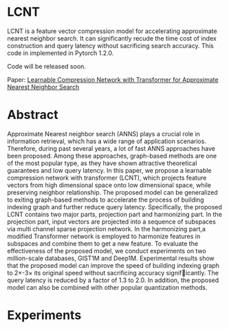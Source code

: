 # LCNT

LCNT is a feature vector compression model for accelerating approximate nearest neighbor search. It can significantly recude the time cost of index construction and query latency without sacrificing search accuracy. This code in implemented in Pytorch 1.2.0. 

Code will be released soon.

Paper: [Learnable Compression Network with Transformer for Approximate Nearest Neighbor Search](https://arxiv.org/search/?query=haokui+zhang&searchtype=all&source=header)

# Abstract

Approximate Nearest neighbor search (ANNS) plays a crucial role in information retrieval, which has a wide range of application scenarios. Therefore, during past several years, a
lot of fast ANNS approaches have been proposed. Among these approaches, graph-based methods are one of the most popular type, as they have shown attractive theoretical guarantees and low query latency. In this paper, we propose a learnable compression network with transformer (LCNT), which projects feature vectors from high dimensional space onto low dimensional space, while preserving neighbor relationship. The proposed model can be generalized to exiting graph-based methods to accelerate the process of building indexing graph and further reduce query latency. Specifically, the proposed LCNT contains two major parts, projection part and harmonizing part. In the projection part, input vectors are projected into a sequence of subspaces via multi channel sparse projection network. In the harmonizing part,a modified Transformer network is employed to harmonize features in subspaces and combine them to get a new feature. To evaluate the effectiveness of the proposed model, we conduct experiments on two million-scale databases, GIST1M and Deep1M. Experimental results show that the proposed model can improve the speed of building indexing graph to 2×-3× its original speed without sacrificing accuracy significantly. The query latency is reduced by a factor of 1.3 to 2.0. In addition, the proposed model can also be combined with other popular quantization methods.

# Experiments





